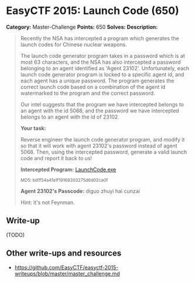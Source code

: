 # EasyCTF 2015: Launch Code (650)

**Category:** Master-Challenge
**Points:** 650
**Solves:** 
**Description:**

> Recently the NSA has intercepted a program which generates the launch codes for Chinese nuclear weapons.
> 
> 
> The launch code generator program takes in a password which is at most 63 characters, and the NSA has also intercepted a password belonging to an agent identified as 'Agent 23102'. Unfortunately, each launch code generator program is locked to a specific agent id, and each agent has a unique password. The program generates the correct launch code based on a combination of the agent id watermarked to the program and the correct password.
> 
> 
> Our intel suggests that the program we have intercepted belongs to an agent with the id 5068, and the password we have intercepted belongs to an agent with the id of 23102.
> 
> 
> **Your task:**
> 
> Reverse engineer the launch code generator program, and modify it so that it will work with agent 23102's password instead of agent 5068. Then, using the intercepted password, generate a valid launch code and report it back to us!
> 
> 
> **Intercepted Program:** [LaunchCode.exe](https://github.com/EasyCTF/easyctf-2015-writeups/blob/master/files/LaunchCode.exe)
> 
> 
> <small>MD5: bd1f54a4fa1f19168303275d6d02ca0f</small>
> 
> 
> **Agent 23102&#39;s Passcode:** diguo zhuyi hai cunzai
> 
> 
> Hint: it's not Feynman.


## Write-up

(TODO)

## Other write-ups and resources

* <https://github.com/EasyCTF/easyctf-2015-writeups/blob/master/master_challenge.md>

